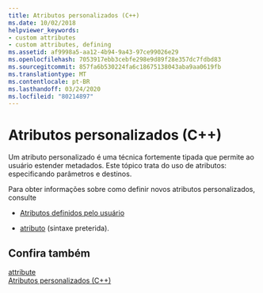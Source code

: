 ```yaml
---
title: Atributos personalizados (C++)
ms.date: 10/02/2018
helpviewer_keywords:
- custom attributes
- custom attributes, defining
ms.assetid: af9998a5-aa12-4b94-9a43-97ce99026e29
ms.openlocfilehash: 7053917ebb3cebfe298e9d89f28e357dc7fdbd83
ms.sourcegitcommit: 857fa6b530224fa6c18675138043aba9aa0619fb
ms.translationtype: MT
ms.contentlocale: pt-BR
ms.lasthandoff: 03/24/2020
ms.locfileid: "80214897"
---
```

# <a name="custom-attributes-c"></a>Atributos personalizados (C++)

Um atributo personalizado é uma técnica fortemente tipada que permite ao usuário estender metadados. Este tópico trata do uso de atributos: especificando parâmetros e destinos.

Para obter informações sobre como definir novos atributos personalizados, consulte

- [Atributos definidos pelo usuário](../../extensions/user-defined-attributes-cpp-component-extensions.md)

- [atributo](attribute.md) (sintaxe preterida).

## <a name="see-also"></a>Confira também

[attribute](attribute.md)<br/>
[Atributos personalizados (C++)](custom-attributes-cpp.md)
